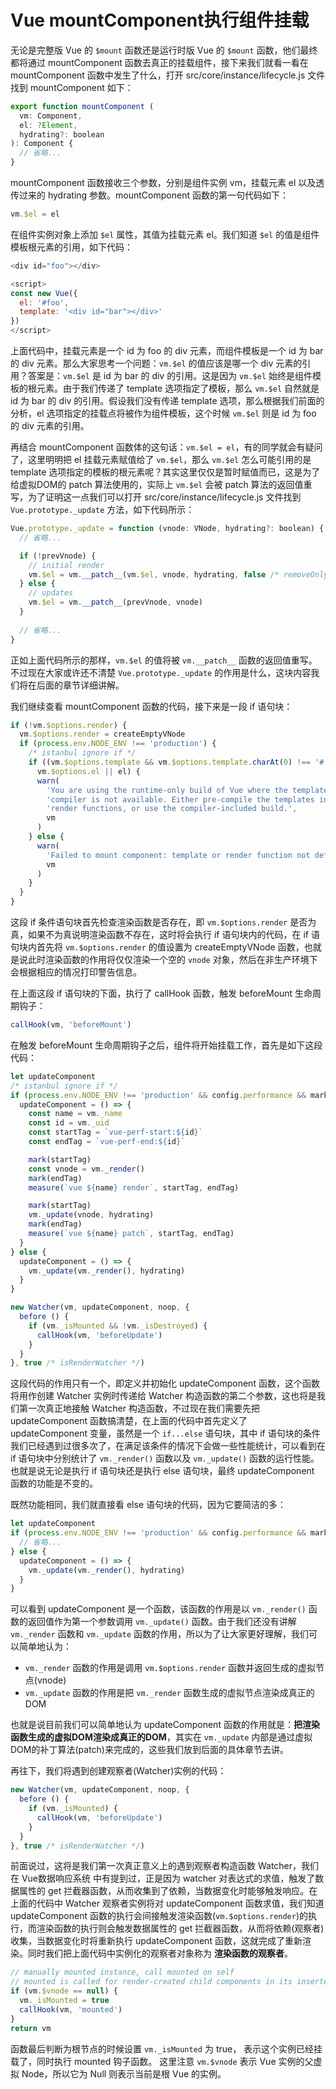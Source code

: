 # Vue mountComponent执行组件挂载

无论是完整版 Vue 的 `$mount` 函数还是运行时版 Vue 的 `$mount` 函数，他们最终都将通过 mountComponent 函数去真正的挂载组件，接下来我们就看一看在 mountComponent 函数中发生了什么，打开 src/core/instance/lifecycle.js 文件找到 mountComponent 如下：

```js
export function mountComponent (
  vm: Component,
  el: ?Element,
  hydrating?: boolean
): Component {
  // 省略...
}
```

mountComponent 函数接收三个参数，分别是组件实例 vm，挂载元素 el 以及透传过来的 hydrating 参数。mountComponent 函数的第一句代码如下：

```js
vm.$el = el
```

在组件实例对象上添加 `$el` 属性，其值为挂载元素 el。我们知道 `$el` 的值是组件模板根元素的引用，如下代码：

```js
<div id="foo"></div>

<script>
const new Vue({
  el: '#foo',
  template: '<div id="bar"></div>'
})
</script>
```

上面代码中，挂载元素是一个 id 为 foo 的 div 元素，而组件模板是一个 id 为 bar 的 div 元素。那么大家思考一个问题：`vm.$el` 的值应该是哪一个 div 元素的引用？答案是：`vm.$el` 是 id 为 bar 的 div 的引用。这是因为 `vm.$el` 始终是组件模板的根元素。由于我们传递了 template 选项指定了模板，那么 `vm.$el` 自然就是 id 为 bar 的 div 的引用。假设我们没有传递 template 选项，那么根据我们前面的分析，el 选项指定的挂载点将被作为组件模板，这个时候 `vm.$el` 则是 id 为 foo 的 div 元素的引用。

再结合 mountComponent 函数体的这句话：`vm.$el = el`，有的同学就会有疑问了，这里明明把 el 挂载元素赋值给了 `vm.$el`，那么 `vm.$el` 怎么可能引用的是 template 选项指定的模板的根元素呢？其实这里仅仅是暂时赋值而已，这是为了给虚拟DOM的 patch 算法使用的，实际上 `vm.$el` 会被 patch 算法的返回值重写，为了证明这一点我们可以打开 src/core/instance/lifecycle.js 文件找到 `Vue.prototype._update` 方法，如下代码所示：

```js
Vue.prototype._update = function (vnode: VNode, hydrating?: boolean) {
  // 省略...

  if (!prevVnode) {
    // initial render
    vm.$el = vm.__patch__(vm.$el, vnode, hydrating, false /* removeOnly */)
  } else {
    // updates
    vm.$el = vm.__patch__(prevVnode, vnode)
  }
  
  // 省略...
}
```

正如上面代码所示的那样，`vm.$el` 的值将被 `vm.__patch__` 函数的返回值重写。不过现在大家或许还不清楚 `Vue.prototype._update` 的作用是什么，这块内容我们将在后面的章节详细讲解。

我们继续查看 mountComponent 函数的代码，接下来是一段 if 语句块：

```js
if (!vm.$options.render) {
  vm.$options.render = createEmptyVNode
  if (process.env.NODE_ENV !== 'production') {
    /* istanbul ignore if */
    if ((vm.$options.template && vm.$options.template.charAt(0) !== '#') ||
      vm.$options.el || el) {
      warn(
        'You are using the runtime-only build of Vue where the template ' +
        'compiler is not available. Either pre-compile the templates into ' +
        'render functions, or use the compiler-included build.',
        vm
      )
    } else {
      warn(
        'Failed to mount component: template or render function not defined.',
        vm
      )
    }
  }
}
```

这段 if 条件语句块首先检查渲染函数是否存在，即 `vm.$options.render` 是否为真，如果不为真说明渲染函数不存在，这时将会执行 if 语句块内的代码，在 if 语句块内首先将 `vm.$options.render` 的值设置为 createEmptyVNode 函数，也就是说此时渲染函数的作用将仅仅渲染一个空的 `vnode` 对象，然后在非生产环境下会根据相应的情况打印警告信息。

在上面这段 if 语句块的下面，执行了 callHook 函数，触发 beforeMount 生命周期钩子：

```js
callHook(vm, 'beforeMount')
```

在触发 beforeMount 生命周期钩子之后，组件将开始挂载工作，首先是如下这段代码：

```js
let updateComponent
/* istanbul ignore if */
if (process.env.NODE_ENV !== 'production' && config.performance && mark) {
  updateComponent = () => {
    const name = vm._name
    const id = vm._uid
    const startTag = `vue-perf-start:${id}`
    const endTag = `vue-perf-end:${id}`

    mark(startTag)
    const vnode = vm._render()
    mark(endTag)
    measure(`vue ${name} render`, startTag, endTag)

    mark(startTag)
    vm._update(vnode, hydrating)
    mark(endTag)
    measure(`vue ${name} patch`, startTag, endTag)
  }
} else {
  updateComponent = () => {
    vm._update(vm._render(), hydrating)
  }
}

new Watcher(vm, updateComponent, noop, {
  before () {
    if (vm._isMounted && !vm._isDestroyed) {
      callHook(vm, 'beforeUpdate')
    }
  }
}, true /* isRenderWatcher */)
```

这段代码的作用只有一个，即定义并初始化 updateComponent 函数，这个函数将用作创建 Watcher 实例时传递给 Watcher 构造函数的第二个参数，这也将是我们第一次真正地接触 Watcher 构造函数，不过现在我们需要先把 updateComponent 函数搞清楚，在上面的代码中首先定义了 updateComponent 变量，虽然是一个 `if...else` 语句块，其中 if 语句块的条件我们已经遇到过很多次了，在满足该条件的情况下会做一些性能统计，可以看到在 if 语句块中分别统计了 `vm._render()` 函数以及 `vm._update()` 函数的运行性能。也就是说无论是执行 if 语句块还是执行 else 语句块，最终 updateComponent 函数的功能是不变的。

既然功能相同，我们就直接看 else 语句块的代码，因为它要简洁的多：

```js
let updateComponent
if (process.env.NODE_ENV !== 'production' && config.performance && mark) {
  // 省略...
} else {
  updateComponent = () => {
    vm._update(vm._render(), hydrating)
  }
}
```

可以看到 updateComponent 是一个函数，该函数的作用是以 `vm._render()` 函数的返回值作为第一个参数调用 `vm._update()` 函数。由于我们还没有讲解 `vm._render` 函数和 `vm._update` 函数的作用，所以为了让大家更好理解，我们可以简单地认为：

- `vm._render` 函数的作用是调用 `vm.$options.render` 函数并返回生成的虚拟节点(vnode)
- `vm._update` 函数的作用是把 `vm._render` 函数生成的虚拟节点渲染成真正的 DOM

也就是说目前我们可以简单地认为 updateComponent 函数的作用就是：**把渲染函数生成的虚拟DOM渲染成真正的DOM**，其实在 `vm._update` 内部是通过虚拟DOM的补丁算法(patch)来完成的，这些我们放到后面的具体章节去讲。

再往下，我们将遇到创建观察者(Watcher)实例的代码：

```js
new Watcher(vm, updateComponent, noop, {
  before () {
    if (vm._isMounted) {
      callHook(vm, 'beforeUpdate')
    }
  }
}, true /* isRenderWatcher */)
```

前面说过，这将是我们第一次真正意义上的遇到观察者构造函数 Watcher，我们在 Vue数据响应系统 中有提到过，正是因为 watcher 对表达式的求值，触发了数据属性的 get 拦截器函数，从而收集到了依赖，当数据变化时能够触发响应。在上面的代码中 Watcher 观察者实例将对 updateComponent 函数求值，我们知道 updateComponent 函数的执行会间接触发渲染函数(`vm.$options.render`)的执行，而渲染函数的执行则会触发数据属性的 get 拦截器函数，从而将依赖(观察者)收集，当数据变化时将重新执行 updateComponent 函数，这就完成了重新渲染。同时我们把上面代码中实例化的观察者对象称为 **渲染函数的观察者**。

```js
// manually mounted instance, call mounted on self
// mounted is called for render-created child components in its inserted hook
if (vm.$vnode == null) {
  vm._isMounted = true
  callHook(vm, 'mounted')
}
return vm
```

函数最后判断为根节点的时候设置 `vm._isMounted` 为 true， 表示这个实例已经挂载了，同时执行 mounted 钩子函数。 这里注意 `vm.$vnode` 表示 Vue 实例的父虚拟 Node，所以它为 Null 则表示当前是根 Vue 的实例。
